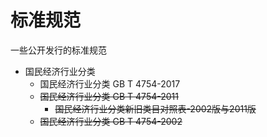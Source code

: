 # 标准规范
一些公开发行的标准规范
* 国民经济行业分类
  * 国民经济行业分类 GB T 4754-2017
  * ~~国民经济行业分类 GB T 4754-2011~~
    * ~~国民经济行业分类新旧类目对照表-2002版与2011版~~
  * ~~国民经济行业分类 GB T 4754-2002~~

